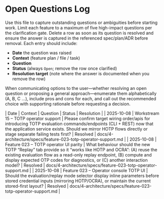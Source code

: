 # Open Questions Log

Use this file to capture outstanding questions or ambiguities before starting work. Limit each feature to a maximum of five high-impact questions per the clarification gate. Delete a row as soon as its question is resolved and ensure the answer is captured in the referenced spec/plan/ADR before removal. Each entry should include:

- **Date** the question was raised
- **Context** (feature plan / file / task)
- **Question**
- **Status** (always `Open`; remove the row once clarified)
- **Resolution target** (note where the answer is documented when you remove the row)

When communicating options to the user—whether resolving an open question or proposing a general approach—enumerate them alphabetically (A, B, C …), include pros and cons for each, and call out the recommended choice with supporting rationale before requesting a decision.

| Date | Context | Question | Status | Resolution |
| 2025-10-08 | Workstream 15 – TOTP operator support | Please confirm target wiring order/apis for introducing TOTP evaluation commands/endpoints (CLI + REST) now that the application service exists. Should we mirror HOTP flows directly or stage separate failing tests first? | Resolved | docs/4-architecture/specs/feature-023-totp-operator-support.md |
| 2025-10-08 | Feature 023 – TOTP operator UI parity | What behaviour should the new TOTP “Replay” tab provide so it “works like HOTP and OCRA”: (A) reuse the existing evaluation flow as a read-only replay endpoint, (B) compute and display expected OTP codes for diagnostics, or (C) another interaction model? | Resolved | docs/4-architecture/specs/feature-023-totp-operator-support.md |
| 2025-10-08 | Feature 023 – Operator console TOTP UI | Should the evaluation/replay mode selector display inline parameters before stored credential inputs (mirroring HOTP/OCRA), or maintain the current stored-first layout? | Resolved | docs/4-architecture/specs/feature-023-totp-operator-support.md |
